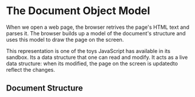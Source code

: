 # The Document Object Model

When we open a web page, the browser retrives the page's HTML text and parses it. The browser builds up a model of the document's structure and uses this model to draw the page on the screen.

This representation is one of the toys JavaScript has available in its sandbox. Its a data structure that one can read and modify. It acts as a live data structure: when its modified, the page on the screen is updatedto reflect the changes.

## Document Structure

